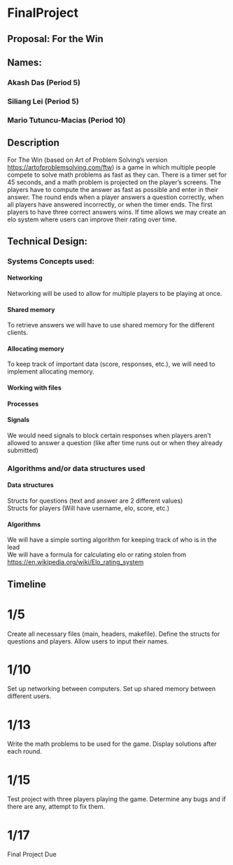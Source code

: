 # FinalProject

## Proposal: For the Win

## Names:
### Akash Das (Period 5)
### Siliang Lei (Period 5)
### Mario Tutuncu-Macias (Period 10)


## Description
For The Win (based on Art of Problem Solving’s version https://artofproblemsolving.com/ftw) is a game in which multiple people compete to solve math problems as fast as they can. There is a timer set for 45 seconds, and a math problem is projected on the player’s screens. The players have to compute the answer as fast as possible and enter in their answer. The round ends when a player answers a question correctly, when all players have answered incorrectly, or when the timer ends. The first players to have three correct answers wins. If time allows we may create an elo system where users can improve their rating over time.

## Technical Design:

### Systems Concepts used:
#### Networking
Networking will be used to allow for multiple players to be playing at once.
#### Shared memory
To retrieve answers we will have to use shared memory for the different clients.
#### Allocating memory
To keep track of important data (score, responses, etc.), we will need to implement allocating memory.
#### Working with files
#### Processes
#### Signals
We would need signals to block certain responses when players aren't allowed to answer a question (like after time runs out or when they already submitted)

### Algorithms and/or data structures used
#### Data structures
Structs for questions (text and answer are 2 different values)  
Structs for players (Will have username, elo, score, etc.)
#### Algorithms
We will have a simple sorting algorithm for keeping track of who is in the lead  
We will have a formula for calculating elo or rating stolen from https://en.wikipedia.org/wiki/Elo_rating_system

## Timeline
# 1/5
Create all necessary files (main, headers, makefile). Define the structs for questions
and players. Allow users to input their names.
# 1/10
Set up networking between computers. Set up shared memory between different users.
# 1/13
Write the math problems to be used for the game. Display solutions after each round.
# 1/15
Test project with three players playing the game. Determine any bugs and if there are any, attempt to fix them.
# 1/17
Final Project Due
